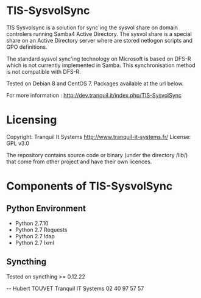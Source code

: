 
TIS-SysvolSync
====

TIS Sysvolsync is a solution for sync'ing the sysvol share on domain controlers
running Samba4 Active Directory. The sysvol share is a special share on an
Active Directory server where are stored netlogon scripts and GPO definitions.

The standard sysvol sync'ing technology on Microsoft is based on DFS-R which is
not currently implemented in Samba. This synchronisation method is not compatible
with DFS-R.

Tested on Debian 8 and CentOS 7. Packages available at the url below.

For more information : http://dev.tranquil.it/index.php/TIS-SysvolSync

Licensing
=========

Copyright: Tranquil It Systems http://www.tranquil-it-systems.fr/
License: GPL v3.0

The repository contains source code or binary (under the directory /lib/)
that come from other project and have their own licences.


Components of TIS-SysvolSync
============================

Python Environment
------------------

* Python 2.7.10
* Python 2.7 Requests
* Python 2.7 ldap
* Python 2.7 lxml

Syncthing
---------
Tested on syncthing >= 0.12.22


-- 
Hubert TOUVET
Tranquil IT Systems
02 40 97 57 57

